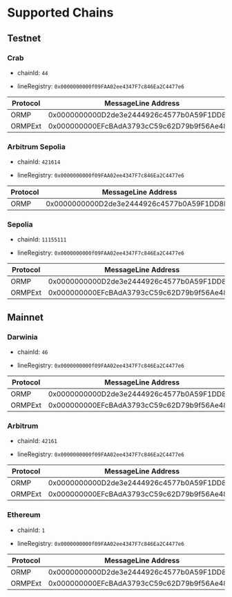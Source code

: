# Supported Chains

## Testnet

### Crab

- chainId: `44`

- lineRegistry: `0x0000000000f09FAA02ee4347F7c846Ea2C4477e6`

|  Protocol  |  MessageLine Address  |
|------------|--------------------------------------------|
| ORMP       | 0x0000000000D2de3e2444926c4577b0A59F1DD8BC |
| ORMPExt    | 0x000000000EFcBAdA3793cC59c62D79b9f56Ae48F |

### Arbitrum Sepolia

- chainId: `421614`

- lineRegistry: `0x0000000000f09FAA02ee4347F7c846Ea2C4477e6`

|  Protocol  |  MessageLine Address  |
|------------|--------------------------------------------|
| ORMP       | 0x0000000000D2de3e2444926c4577b0A59F1DD8BC |

### Sepolia

- chainId: `11155111`

- lineRegistry: `0x0000000000f09FAA02ee4347F7c846Ea2C4477e6`

|  Protocol  |  MessageLine Address  |
|------------|--------------------------------------------|
| ORMP       | 0x0000000000D2de3e2444926c4577b0A59F1DD8BC |
| ORMPExt    | 0x000000000EFcBAdA3793cC59c62D79b9f56Ae48F |

## Mainnet

### Darwinia

- chainId: `46`

- lineRegistry: `0x0000000000f09FAA02ee4347F7c846Ea2C4477e6`

|  Protocol  |  MessageLine Address  |
|------------|--------------------------------------------|
| ORMP       | 0x0000000000D2de3e2444926c4577b0A59F1DD8BC |
| ORMPExt    | 0x000000000EFcBAdA3793cC59c62D79b9f56Ae48F |

### Arbitrum

- chainId: `42161`

- lineRegistry: `0x0000000000f09FAA02ee4347F7c846Ea2C4477e6`

|  Protocol  |  MessageLine Address  |
|------------|--------------------------------------------|
| ORMP       | 0x0000000000D2de3e2444926c4577b0A59F1DD8BC |
| ORMPExt    | 0x000000000EFcBAdA3793cC59c62D79b9f56Ae48F |

### Ethereum

- chainId: `1`

- lineRegistry: `0x0000000000f09FAA02ee4347F7c846Ea2C4477e6`

|  Protocol  |  MessageLine Address  |
|------------|--------------------------------------------|
| ORMP       | 0x0000000000D2de3e2444926c4577b0A59F1DD8BC |
| ORMPExt    | 0x000000000EFcBAdA3793cC59c62D79b9f56Ae48F |
